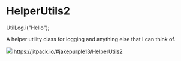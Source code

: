 # HelperUtils2

UtilLog.i("Hello");

A helper utility class for logging and anything else that I can think of.

[![](https://jitpack.io/v/jakepurple13/HelperUtils2.svg)](https://jitpack.io/#jakepurple13/HelperUtils2)
https://jitpack.io/#jakepurple13/HelperUtils2

